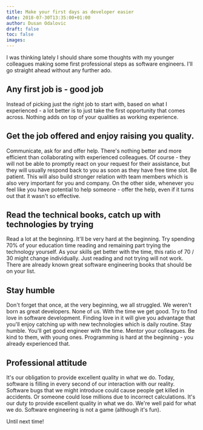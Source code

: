 ```yaml
---
title: Make your first days as developer easier
date: 2018-07-30T13:35:00+01:00
author: Dusan Odalovic
draft: false
toc: false
images:
---
```


I was thinking lately I should share some thoughts with my younger colleagues making some first professional steps as software engineers. 
I'll go straight ahead without any further ado.

## Any first job is - good job

Instead of picking just the right job to start with, based on what I experienced - a lot better is to just take the first opportunity 
that comes across. Nothing adds on top of your qualities as working experience.

## Get the job offered and enjoy raising you quality.

Communicate, ask for and offer help.
There's nothing better and more efficient than collaborating with experienced colleagues. Of course - they will not be able to promptly 
react on your request for their assistance, but they will usually respond back to you as soon as they have free time slot. Be patient. 
This will also build stronger relation with team members which is also very important for you and company. On the other side, whenever 
you feel like you have potential to help someone - offer the help, even if it turns out that it wasn't so effective.

## Read the technical books, catch up with technologies by trying

Read a lot at the beginning. It'll be very hard at the beginning. Try spending 70% of your education time reading and remaining part 
trying the technology yourself. As your skills get better with the time, this ratio of 70 / 30 might change individually. Just reading 
and not trying will not work. There are already known great software engineering books that should be on your list.

## Stay humble

Don't forget that once, at the very beginning, we all struggled. We weren't born as great developers. None of us. With the time we get 
good. Try to find love in software development. Finding love in it will give you advantage that you'll enjoy catching up with new 
technologies which is daily routine. Stay humble. You'll get good engineer with the time. Mentor your colleagues. Be kind to them, with 
young ones. Programming is hard at the beginning - you already experienced that.

## Professional attitude

It's our obligation to provide excellent quality in what we do. Today, software is filling in every second of our interaction with our 
reality. Software bugs that we might introduce could cause people get killed in accidents. Or someone could lose millions due to incorrect 
calculations. It's our duty to provide excellent quality in what we do. We're well paid for what we do. Software engineering is not a 
game (although it's fun).

Until next time!